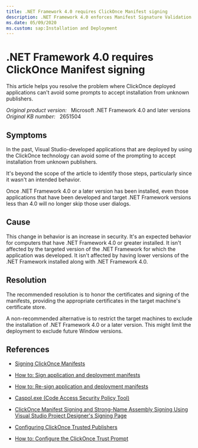 ```yaml
---
title: .NET Framework 4.0 requires ClickOnce Manifest signing
description: .NET Framework 4.0 enforces Manifest Signature Validation for ClickOnce deployed applications.
ms.date: 05/09/2020
ms.custom: sap:Installation and Deployment
---
```

# .NET Framework 4.0 requires ClickOnce Manifest signing

This article helps you resolve the problem where ClickOnce deployed applications can't avoid some prompts to accept installation from unknown publishers.

_Original product version:_ &nbsp; Microsoft .NET Framework 4.0 and later versions  
_Original KB number:_ &nbsp; 2651504

## Symptoms

In the past, Visual Studio-developed applications that are deployed by using the ClickOnce technology can avoid some of the prompting to accept installation from unknown publishers.

It's beyond the scope of the article to identify those steps, particularly since it wasn't an intended behavior.

Once .NET Framework 4.0 or a later version has been installed, even those applications that have been developed and target .NET Framework versions less than 4.0 will no longer skip those user dialogs.

## Cause

This change in behavior is an increase in security. It's an expected behavior for computers that have .NET Framework 4.0 or greater installed. It isn't affected by the targeted version of the .NET Framework for which the application was developed. It isn't affected by having lower versions of the .NET Framework installed along with .NET Framework 4.0.

## Resolution

The recommended resolution is to honor the certificates and signing of the manifests, providing the appropriate certificates in the target machine's certificate store.

A non-recommended alternative is to restrict the target machines to exclude the installation of .NET Framework 4.0 or a later version. This might limit the deployment to exclude future Window versions.

## References

- [Signing ClickOnce Manifests](/previous-versions/zfz60ccf(v=vs.90))

- [How to: Sign application and deployment manifests](/visualstudio/ide/how-to-sign-application-and-deployment-manifests)

- [How to: Re-sign application and deployment manifests](/visualstudio/deployment/how-to-re-sign-application-and-deployment-manifests)

- [Caspol.exe (Code Access Security Policy Tool)](/dotnet/framework/tools/caspol-exe-code-access-security-policy-tool)  

- [ClickOnce Manifest Signing and Strong-Name Assembly Signing Using Visual Studio Project Designer's Signing Page](/previous-versions/aa730868(v=vs.80))

- [Configuring ClickOnce Trusted Publishers](/previous-versions/dotnet/articles/ms996418(v=msdn.10))

- [How to: Configure the ClickOnce Trust Prompt](/previous-versions/visualstudio/visual-studio-2008/cc176048(v=vs.90))
